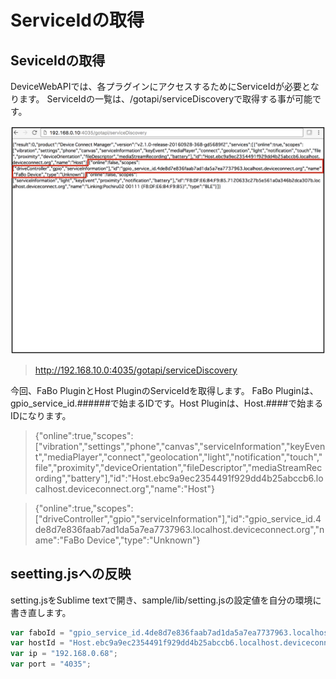 # ServiceIdの取得



## SeviceIdの取得

DeviceWebAPIでは、各プラグインにアクセスするためにServiceIdが必要となります。
ServiceIdの一覧は、/gotapi/serviceDiscoveryで取得する事が可能です。

![](/img/service001.png)

> http://192.168.10.0:4035/gotapi/serviceDiscovery

今回、FaBo PluginとHost PluginのServiceIdを取得します。
FaBo Pluginは、gpio_service_id.######で始まるIDです。Host Pluginは、Host.####で始まるIDになります。

> {"online":true,"scopes":["vibration","settings","phone","canvas","serviceInformation","keyEvent","mediaPlayer","connect","geolocation","light","notification","touch","file","proximity","deviceOrientation","fileDescriptor","mediaStreamRecording","battery"],"id":"Host.ebc9a9ec2354491f929dd4b25abccb6.localhost.deviceconnect.org","name":"Host"}

> {"online":true,"scopes":["driveController","gpio","serviceInformation"],"id":"gpio_service_id.4de8d7e836faab7ad1da5a7ea7737963.localhost.deviceconnect.org","name":"FaBo Device","type":"Unknown"}

## seetting.jsへの反映

setting.jsをSublime textで開き、sample/lib/setting.jsの設定値を自分の環境に書き直します。

```javascript
var faboId = "gpio_service_id.4de8d7e836faab7ad1da5a7ea7737963.localhost.deviceconnect.org";
var hostId = "Host.ebc9a9ec2354491f929dd4b25abccb6.localhost.deviceconnect.org";
var ip = "192.168.0.68";
var port = "4035";
```

